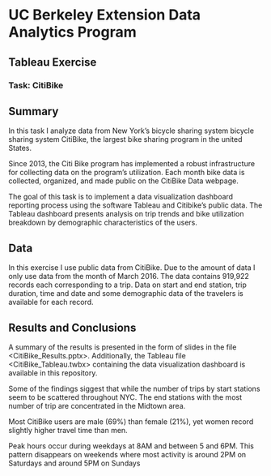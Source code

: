 # UC Berkeley Extension Data Analytics Program
## Tableau Exercise
### Task: CitiBike

## Summary 

In this task I analyze data from New York’s bicycle sharing system bicycle sharing system CitiBike, the largest bike sharing program in the united States. 

Since 2013, the Citi Bike program has implemented a robust infrastructure for collecting data on the program’s utilization. Each month bike data is collected, organized, and made public on the CitiBike Data webpage.

The goal of this task is to implement a data visualization dashboard reporting process using the software Tableau and Citibike’s public data. The Tableau dashboard presents analysis on trip trends and bike utilization breakdown by demographic characteristics of the users.

## Data

In this exercise I use public data from CitiBike. Due to the amount of data I only use data from the month of March 2016. The data contains 919,922 records each corresponding to a trip. Data on start and end station, trip duration, time and date and some demographic data of the travelers is available for each record.


## Results and Conclusions

A summary of the results is presented in the form of slides in the file <CitiBike_Results.pptx>. Additionally, the Tableau file <CitiBike_Tableau.twbx> containing the data visualization dashboard is available in this repository.

Some of the findings siggest that while the number of trips by start stations seem to be scattered throughout NYC. The end stations with the most number of trip are concentrated in the Midtown area. 

Most CitiBike users are male (69%) than female (21%), yet women record slightly higher travel time than men.

Peak hours occur during weekdays at 8AM and between 5 and 6PM. This pattern disappears on weekends where most activity is around 2PM on Saturdays and around 5PM on Sundays
